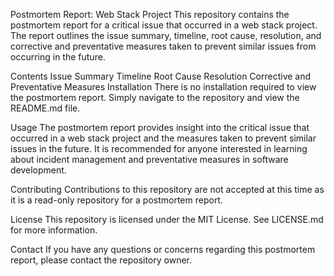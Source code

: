 Postmortem Report: Web Stack Project
This repository contains the postmortem report for a critical issue that occurred in a web stack project. The report outlines the issue summary, timeline, root cause, resolution, and corrective and preventative measures taken to prevent similar issues from occurring in the future.

Contents
Issue Summary
Timeline
Root Cause
Resolution
Corrective and Preventative Measures
Installation
There is no installation required to view the postmortem report. Simply navigate to the repository and view the README.md file.

Usage
The postmortem report provides insight into the critical issue that occurred in a web stack project and the measures taken to prevent similar issues in the future. It is recommended for anyone interested in learning about incident management and preventative measures in software development.

Contributing
Contributions to this repository are not accepted at this time as it is a read-only repository for a postmortem report.

License
This repository is licensed under the MIT License. See LICENSE.md for more information.

Contact
If you have any questions or concerns regarding this postmortem report, please contact the repository owner.
